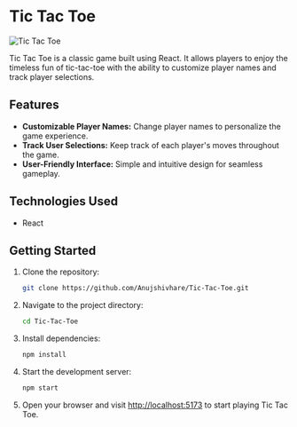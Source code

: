 # Tic Tac Toe

![Tic Tac Toe](https://i.ibb.co/6RrhtgS/tic-tac-toe.jpg)

Tic Tac Toe is a classic game built using React. It allows players to enjoy the timeless fun of tic-tac-toe with the ability to customize player names and track player selections.

## Features

- **Customizable Player Names:** Change player names to personalize the game experience.
- **Track User Selections:** Keep track of each player's moves throughout the game.
- **User-Friendly Interface:** Simple and intuitive design for seamless gameplay.

## Technologies Used

- React

## Getting Started

1. Clone the repository:

    ```bash
    git clone https://github.com/Anujshivhare/Tic-Tac-Toe.git
    ```

2. Navigate to the project directory:

    ```bash
    cd Tic-Tac-Toe
    ```

3. Install dependencies:

    ```bash
    npm install
    ```

4. Start the development server:

    ```bash
    npm start
    ```

5. Open your browser and visit [http://localhost:5173](http://localhost:5173) to start playing Tic Tac Toe.

